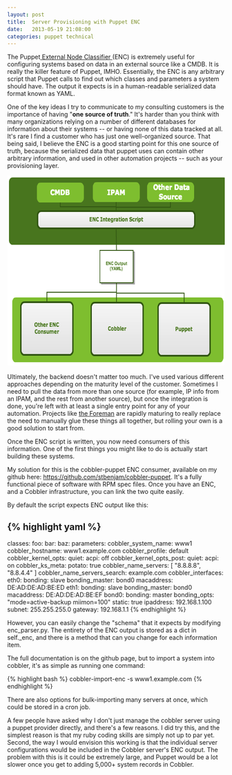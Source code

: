 ```yaml
---
layout: post
title:  Server Provisioning with Puppet ENC
date:   2013-05-19 21:08:00
categories: puppet technical
---
```


The Puppet<a href="http://docs.puppetlabs.com/guides/external_nodes.html"> External Node Classifier </a>(ENC) is extremely useful for configuring systems based on data in an external source like a CMDB.   It is really the killer feature of Puppet, IMHO.  Essentially, the ENC is any arbitrary script that Puppet calls to find out which classes and parameters a system should have.  The output it expects is in a human-readable serialized data format known as YAML.

One of the key ideas I try to communicate to my consulting customers is the importance of having "<strong>one source of truth</strong>."  It's harder than you think with many organizations relying on a number of different databases for information about their systems -- or having none of this data tracked at all.  It's rare I find a customer who has just one well-organized source.  That being said,  I believe the ENC is a good starting point for this one source of truth, because the serialized data that puppet uses can contain other arbitrary information, and used in other automation projects -- such as your provisioning layer.

<a href="/static/images/2013/05/ENC.png"><img class="aligncenter size-full wp-image-511" alt="ENC" src="/static/images/2013/05/ENC.png" width="653" height="441" /></a>

Ultimately, the backend doesn't matter too much.  I've used various different approaches depending on the maturity level of the customer.  Sometimes I need to pull the data from  more than one source (for example, IP info from an IPAM, and the rest from another source), but once the integration is done, you're left with at least a single entry point for any of your automation. Projects like <a href="http://theforeman.org/">the Foreman</a> are rapidly maturing to really replace the need to manually glue these things all together, but rolling your own is a good solution to start from.

Once the ENC script is written, you now need consumers of this information.  One of the first things you might like to do is actually start building these systems.

My solution for this is the  cobbler-puppet ENC consumer, available on my github here: <a href="https://github.com/stbenjam/cobbler-puppet">https://github.com/stbenjam/cobbler-puppet</a>.  It's a fully functional piece of software with RPM spec files.  Once you have an ENC, and a Cobbler infrastructure, you can link the two quite easily.

By default the script expects ENC output like this:

{% highlight yaml %}
---
classes:
  foo:
  bar:
  baz:
parameters:
  cobbler_system_name: www1
  cobbler_hostname: www1.example.com
  cobbler_profile: default
  cobbler_kernel_opts:
    quiet:
    acpi: off
  cobbler_kernel_opts_post:
    quiet:
    acpi: on
  cobbler_ks_meta:
    potato: true
  cobbler_name_servers: [ "8.8.8.8", "8.8.4.4" ]
  cobbler_name_servers_search: example.com
  cobbler_interfaces:
    eth0:
      bonding: slave
      bonding_master: bond0
      macaddress: DE:AD:DE:AD:BE:ED
    eth1:
      bonding: slave
      bonding_master: bond0
      macaddress: DE:AD:DE:AD:BE:EF
    bond0:
      bonding: master
      bonding_opts: "mode=active-backup miimon=100"
      static: true
      ipaddress: 192.168.1.100
      subnet: 255.255.255.0
      gateway: 192.168.1.1
{% endhighlight %}

However, you can easily change the "schema" that it expects by modifying enc_parser.py. The entirety of the ENC output is stored as a dict in self._enc, and there is a method that can you change for each information item.

The full documentation is on the github page, but to import a system into cobbler, it's as simple as running one command:

{% highlight bash %}
cobbler-import-enc -s www1.example.com
{% endhighlight %}

There are also options for bulk-importing many servers at once, which could be stored in a cron job.

A few people have asked why I don't just manage the cobbler server using a puppet provider directly, and there's a few reasons. I did try this, and the simplest reason is that my ruby coding skills are simply not up to par yet. Second, the way I would envision this working is that the individual server configurations would be included in the Cobbler server's ENC output. The problem with this is it could be extremely large, and Puppet would be a lot slower once you get to adding 5,000+ system records in Cobbler.
